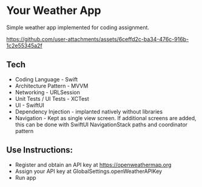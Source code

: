 # Your Weather App

Simple weather app implemented for coding assignment.

https://github.com/user-attachments/assets/6ceffd2c-ba34-476c-916b-1c2e55345a2f

## Tech
- Coding Language - Swift
- Architecture Pattern - MVVM
- Networking - URLSession
- Unit Tests / UI Tests - XCTest
- UI - SwiftUI
- Dependency Injection - implanted natively without libraries
- Navigation - Kept as single view screen. If additional screens are added, this can be done with SwiftUI NavigationStack paths and coordinator pattern


## Use Instructions:
- Register and obtain an API key at https://openweathermap.org
- Assign your API key at GlobalSettings.openWeatherAPIKey
- Run app
